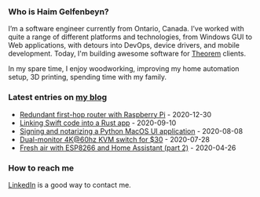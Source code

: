 ### Who is Haim Gelfenbeyn?
I’m a software engineer currently from Ontario, Canada. I’ve worked with quite a range of different platforms and
technologies, from Windows GUI to Web applications, with detours into DevOps, device drivers, and mobile development.
Today, I'm building awesome software for [Theorem](https://theorem.co) clients.

In my spare time, I enjoy woodworking, improving my home automation setup, 3D printing, spending time with my family.

### Latest entries on [my blog](https://haim.dev)
<!-- blog starts -->
* [Redundant first-hop router with Raspberry Pi](https://haim.dev/posts/2020-12-30-redundand-first-hop-router/) - 2020-12-30
* [Linking Swift code into a Rust app](https://haim.dev/posts/2020-09-10-linking-swift-code-into-rust-app/) - 2020-09-10
* [Signing and notarizing a Python MacOS UI application](https://haim.dev/posts/2020-08-08-python-macos-app/) - 2020-08-08
* [Dual-monitor 4K@60hz KVM switch for $30](https://haim.dev/posts/2020-07-28-dual-monitor-kvm/) - 2020-07-28
* [Fresh air with ESP8266 and Home Assistant (part 2)](https://haim.dev/posts/2020-04-26-hrv-with-esp8266-2/) - 2020-04-26
<!-- blog ends -->

### How to reach me
[LinkedIn](https://www.linkedin.com/in/haimg/) is a good way to contact me.
